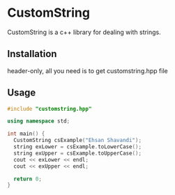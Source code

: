 # CustomString

CustomString is a c++ library for dealing with strings.

## Installation
header-only, all you need is to get customstring.hpp file

## Usage

```cpp
#include "customstring.hpp"

using namespace std;

int main() {
  CustomString csExample("Ehsan Shavandi");
  string exLower = csExample.toLowerCase();
  string exUpper = csExample.toUpperCase();
  cout << exLower << endl;
  cout << exUpper << endl;

  return 0;
}
```
